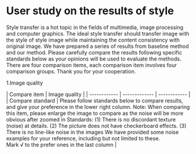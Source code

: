 # User study on the results of style 
Style transfer is a hot topic in the fields of multimedia, image processing and computer graphics. The ideal style transfer should transfer image with the style of style image while maintaining the content consistency with original image. We have prepared a series of results from baseline method and our method. Please carefully compare the results following specific standards below as your opinions will be used to evaluate the methods. There are four comparison items, each comparison item involves four comparison groups. Thank you for your cooperation.

1.Image quality <br>

| Compare item | Image quality |
| ------------ | ------------- | ------------ |
| Compare standard | Please follow standards below to compare results, and give your preference in the lower right column. Note: When comparing this item, please enlarge the image to compare as the noise will be more obvious after zoomed in
Standards:
(1) There is no discordant texture (noise) at details. 
(2) The picture does not have checkerboard effects.
(3) There is no line-like noise in the images
We have provided some noise examples for your reference, including but not limited to these.  
Mark √ to the prefer ones in the last column |

